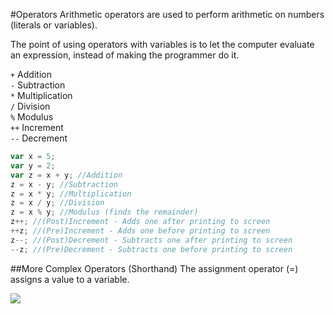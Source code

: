 #Operators
Arithmetic operators are used to perform arithmetic on numbers (literals or variables).

The point of using operators with variables is to let the computer evaluate an expression, instead of making the programmer do it.

```+```	Addition<br>
```-```	Subtraction<br>
```*```	Multiplication<br>
```/```	Division<br>
```%```	Modulus<br>
```++```	Increment<br>
```--```	Decrement<br>

```js
var x = 5;
var y = 2;
var z = x + y; //Addition
z = x - y; //Subtraction
z = x * y; //Multiplication
z = x / y; //Division
z = x % y; //Modulus (finds the remainder)
z++; //(Post)Increment - Adds one after printing to screen
++z; //(Pre)Increment - Adds one before printing to screen
z--; //(Post)Decrement - Subtracts one after printing to screen
--z; //(Pre)Decrement - Subtracts one before printing to screen
```

##More Complex Operators (Shorthand)
The assignment operator (=) assigns a value to a variable.

<img src="http://i.imgur.com/DHKwoWE.png">
